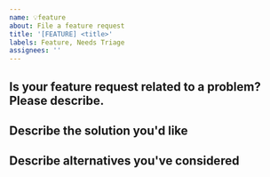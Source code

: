 ```yaml
---
name: 💡feature
about: File a feature request
title: '[FEATURE] <title>'
labels: Feature, Needs Triage
assignees: ''
---
```


<!--
Thank you for suggesting an idea to make Node.js better.

Please fill in as much of the template below as you're able.
-->

## Is your feature request related to a problem? Please describe.
<!-- Please describe the problem you are trying to solve. -->

## Describe the solution you'd like
<!-- Please describe the desired behavior. -->

## Describe alternatives you've considered
<!-- Please describe alternative solutions or features you have considered. -->